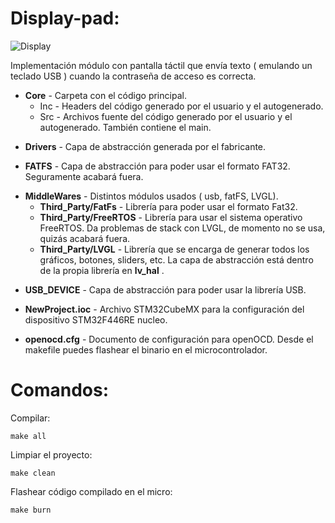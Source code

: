 # Display-pad:


![Display](https://github.com/victorgg1993/display-pad/tree/master/Img/modulo.JPG)

Implementación módulo con pantalla táctil que envía texto ( emulando un teclado USB ) cuando la contraseña de acceso es correcta.

+ __Core__ - Carpeta con el código principal.
    - Inc - Headers del código generado por el usuario y el autogenerado.
    - Src - Archivos fuente del código generado por el usuario y el autogenerado. También contiene el main.

* __Drivers__ - Capa de abstracción generada por el fabricante.

+ __FATFS__ - Capa de abstracción para poder usar el formato FAT32. Seguramente acabará fuera.

* __MiddleWares__ - Distintos módulos usados ( usb, fatFS, LVGL).
    - __Third_Party/FatFs__ - Librería para poder usar el formato Fat32.
    - __Third_Party/FreeRTOS__ - Librería para usar el sistema operativo FreeRTOS. Da problemas de stack con LVGL, de momento no se usa, quizás acabará fuera.
    - __Third_Party/LVGL__ - Librería que se encarga de generar todos los gráficos, botones, sliders, etc. La capa de abstracción está dentro de la propia librería en __lv_hal__ .
     
+ __USB_DEVICE__ - Capa de abstracción para poder usar la librería USB.

* __NewProject.ioc__ - Archivo STM32CubeMX para la configuración del dispositivo STM32F446RE nucleo.

+ __openocd.cfg__ - Documento de configuración para openOCD. Desde el makefile puedes flashear el binario en el microcontrolador.


# Comandos:

Compilar:

```
make all
```

Limpiar el proyecto:

```
make clean
```

Flashear código compilado en el micro:

```
make burn
```
